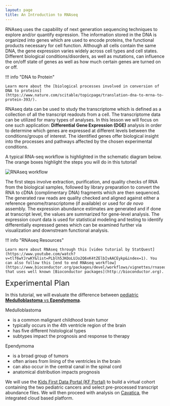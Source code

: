 ```yaml
---
layout: page
title: An Introduction to RNAseq
---
```


RNAseq uses the capability of next generation sequencing techniques to explore and/or quantify expression. The information stored in the DNA is organized into genes which are used to encode proteins, the functional products necessary for cell function. Although all cells contain the same DNA, the gene expression varies widely across cell types and cell states. Different biological conditions/disorders, as well as mutations, can influence the on/off state of genes as well as how much certain genes are turned on or off.

!!! info "DNA to Protein"

    Learn more about the [biological processes involved in conversion of DNA to proteins](https://www.nature.com/scitable/topicpage/translation-dna-to-mrna-to-protein-393/).

RNAseq data can be used to study the transcriptome which is defined as a collection of all the transcript readouts from a cell. The transcriptome data can be utilized for many types of analyses. In this lesson we will focus on one such application: **Differential Gene Expression (DGE)** analysis in order to determine which genes are expressed at different levels between the conditions/groups of interest. The identified genes offer biological insight into the processes and pathways affected by the chosen experimental conditions.

A typical RNA-seq workflow is highlighted in the schematic diagram below. The orange boxes highlight the steps you will do in this tutorial!

![RNAseq workflow](../rna-seq-images/rna-seq-workflow.jpeg "RNAseq workflow")

The first steps involve extraction, purification, and quality checks of RNA from the biological samples, followed by library preparation to convert the RNA to cDNA (complimentary DNA) fragments which are then sequenced.
The generated raw reads are quality checked and aligned against either a reference genome/transcriptome (if available) or used for *de novo* assembly. The expression abundance estimates are generated and if done at transcript level, the values are summarized for gene-level analysis. The expression count data is used for statistical modeling and testing to identify differentially expressed genes which can be examined further via visualization and downstream functional analysis.

!!! info "RNAseq Resources"

    Learn more about RNAseq through this [video tutorial by StatQuest](https://www.youtube.com/watch?v=tlf6wYJrwKY&list=PLblh5JKOoLUJo2Q6xK4tZElbIvAACEykp&index=1). You can also follow this [end to end RNAseq workflow](https://www.bioconductor.org/packages/devel/workflows/vignettes/rnaseqGene/inst/doc/rnaseqGene.html) that uses well known [Bioconductor packages](http://bioconductor.org).

<span style="font-size:24px;">Experimental Plan

In this tutorial, we will evaluate the difference between [pediatric **Medulloblastoma** vs **Ependymoma**](https://www.ncbi.nlm.nih.gov/pmc/articles/PMC2719002/).

Medulloblastoma

* is a common malignant childhood brain tumor
* typically occurs in the 4th ventricle region of the brain
* has five different histological types
* subtypes impact the prognosis and response to therapy

Ependymoma

* is a broad group of tumors
* often arises from lining of the ventricles in the brain
* can also occur in the central canal in the spinal cord
* anatomical distribution impacts prognosis

We will use the [Kids First Data Portal (KF Portal)](https://kidsfirstdrc.org) to build a virtual cohort containing the two pediatric cancers and select pre-processed transcript abundance files. We will then proceed with analysis on [Cavatica](https://cavatica.sbgenomics.com), the integrated cloud based platform.
